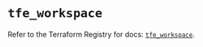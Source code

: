 # `tfe_workspace`

Refer to the Terraform Registry for docs: [`tfe_workspace`](https://registry.terraform.io/providers/hashicorp/tfe/0.58.0/docs/resources/workspace).

